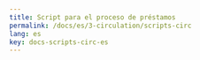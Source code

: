 ```yaml
---
title: Script para el proceso de préstamos
permalink: /docs/es/3-circulation/scripts-circ
lang: es
key: docs-scripts-circ-es
---
```

